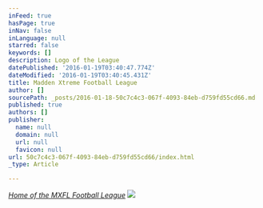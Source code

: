```yaml
---
inFeed: true
hasPage: true
inNav: false
inLanguage: null
starred: false
keywords: []
description: Logo of the League
datePublished: '2016-01-19T03:40:47.774Z'
dateModified: '2016-01-19T03:40:45.431Z'
title: Madden Xtreme Football League
author: []
sourcePath: _posts/2016-01-18-50c7c4c3-067f-4093-84eb-d759fd55cd66.md
published: true
authors: []
publisher:
  name: null
  domain: null
  url: null
  favicon: null
url: 50c7c4c3-067f-4093-84eb-d759fd55cd66/index.html
_type: Article

---
```

_[Home of the MXFL Football League][0]_
![](https://the-grid-user-content.s3-us-west-2.amazonaws.com/0436932a-6488-406d-80c7-06395f8b22ca.jpg)

[0]: null